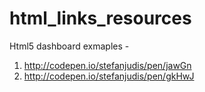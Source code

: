 html_links_resources
====================

Html5 dashboard exmaples -
1. http://codepen.io/stefanjudis/pen/jawGn
2. http://codepen.io/stefanjudis/pen/gkHwJ
